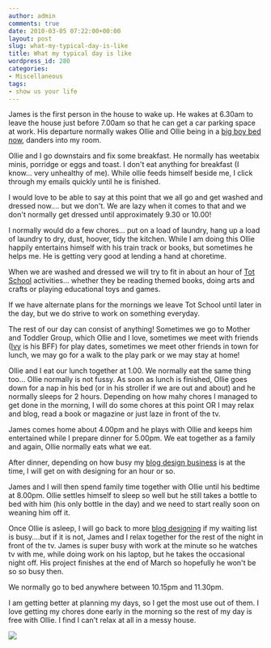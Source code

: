 ```yaml
---
author: admin
comments: true
date: 2010-03-05 07:22:00+00:00
layout: post
slug: what-my-typical-day-is-like
title: What my typical day is like
wordpress_id: 280
categories:
- Miscellaneous
tags:
- show us your life
---
```


  


James is the first person in the house to wake up.  He wakes at 6.30am to leave the house just before 7.00am so that he can get a car parking space at work.  His departure normally wakes Ollie and Ollie being in a [big boy bed now](http://toddlerawesome.blogspot.com/2010/01/big-boy-bed.html), danders into my room.  
  
Ollie and I go downstairs and fix some breakfast.  He normally has weetabix minis, porridge or eggs and toast.  I don't eat anything for breakfast (I know... very unhealthy of me).  While ollie feeds himself beside me, I click through my emails quickly until he is finished.  
  
I would love to be able to say at this point that we all go and get washed and dressed now.... but we don't.  We are lazy when it comes to that and we don't normally get dressed until approximately 9.30 or 10.00!  
  
I normally would do a few chores... put on a load of laundry, hang up a load of laundry to dry, dust, hoover, tidy the kitchen.  While I am doing this Ollie happily entertains himself with his train track or books, but sometimes he helps me.  He is getting very good at lending a hand at choretime.  
  
When we are washed and dressed we will try to fit in about an hour of [Tot School](http://toddlerawesome.blogspot.com/search/label/tot%20school) activities... whether they be reading themed books, doing arts and crafts or playing educational toys and games.  
  
If we have alternate plans for the mornings we leave Tot School until later in the day, but we do strive to work on something everyday.  
  
The rest of our day can consist of anything!  Sometimes we go to Mother and Toddler Group, which Ollie and I love, sometimes we meet with friends ([Ivy](http://ivyborntobloom.blogspot.com/) is his BFF) for play dates, sometimes we meet other friends in town for lunch, we may go for a walk to the play park or we may stay at home!  
  
Ollie and I eat our lunch together at 1.00.  We normally eat the same thing too... Ollie normally is not fussy.  As soon as lunch is finished, Ollie goes down for a nap in his bed (or in his stroller if we are out and about) and he normally sleeps for 2 hours.  Depending on how mahy chores I managed to get done in the morning, I will do some chores at this point OR I may relax and blog, read a book or magazine or just laze in front of the tv.  
  
James comes home about 4.00pm and he plays with Ollie and keeps him entertained while I prepare dinner for 5.00pm.  We eat together as a family and again, Ollie normally eats what we eat.  
  
After dinner, depending on how busy my [blog design business](http://indiechickdesigns.blogspot.com/2010/02/welcome.html) is at the time, I will get on with designing for an hour or so.  
  
James and I will then spend family time together with Ollie until his bedtime at 8.00pm.  Ollie settles himself to sleep so well but he still takes a bottle to bed with him (his only bottle in the day) and we need to start really soon on weaning him off it.  
  
Once Ollie is asleep, I will go back to more [blog designing](http://indiechickdesigns.blogspot.com/2010/02/welcome.html) if my waiting list is busy....but if it is not, James and I relax together for the rest of the night in front of the tv.  James is super busy with work at the minute so he watches tv with me, while doing work on his laptop, but he takes the occasional night off.  His project finishes at the end of March so hopefully he won't be so so busy then.  
  
We normally go to bed anywhere between 10.15pm and 11.30pm.  
  
I am getting better at planning my days, so I get the most use out of them.  I love getting my chores done early in the morning so the rest of my day is free with Ollie.  I find I can't relax at all in a messy house.

![](https://blogger.googleusercontent.com/tracker/251139911615938991-5113865258979645700?l=www.outmumbered.com)
